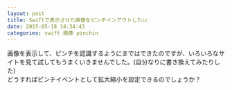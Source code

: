 ```yaml
---
layout: post
title: Swiftで表示させた画像をピンチインアウトしたい
date: 2015-05-18 14:34:43
categories: swift 画像 pinchin
---
```

<p>画像を表示して、ピンチを認識するようにまではできたのですが、いろいろなサイトを見て試してもうまくいきませんでした。(自分なりに書き換えてみたりした)<br>
どうすればピンチイベントとして拡大縮小を設定できるのでしょうか？</p>
